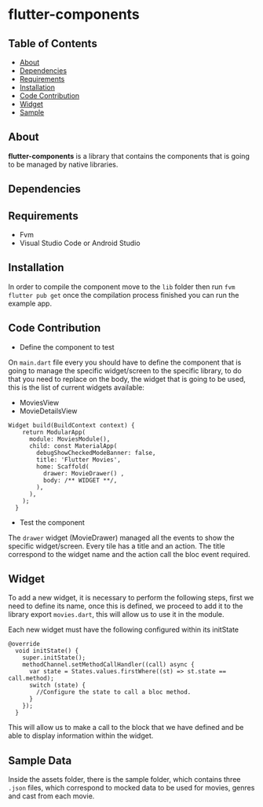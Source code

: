 # flutter-components

## Table of Contents
- [About](#about)
- [Dependencies](#dependencies)
- [Requirements](#requirements)
- [Installation](#installation)
- [Code Contribution](#code-contribution)
- [Widget](#widget)
- [Sample](#sample-data)

## About

**flutter-components** is a library that contains the components that is going to be managed by native libraries.

## Dependencies

## Requirements

- Fvm
- Visual Studio Code or Android Studio

## Installation

In order to compile the component move to the ```lib``` folder then run ```fvm flutter pub get``` once the compilation process
finished you can run the example app.

## Code Contribution

- Define the component to test

On ```main.dart``` file every you should have to define the component that is going to manage the specific widget/screen to the specific
library, to do that you need to replace on the body, the widget that is going to be used, this is the list of current widgets available:
- MoviesView
- MovieDetailsView

```
Widget build(BuildContext context) {
    return ModularApp(
      module: MoviesModule(),
      child: const MaterialApp(
        debugShowCheckedModeBanner: false,
        title: 'Flutter Movies',
        home: Scaffold(
          drawer: MovieDrawer() ,
          body: /** WIDGET **/,
        ),
      ),
    );
  }
```

- Test the component

The ```drawer``` widget (MovieDrawer) managed all the events to show the specific widget/screen. Every tile has a title and an action.
The title correspond to the widget name and the action call the bloc event required.

## Widget

To add a new widget, it is necessary to perform the following steps, first we need to define its name, once this is defined, we proceed to add it to the library export ```movies.dart```, 
this will allow us to use it in the module.

Each new widget must have the following configured within its initState

```
@override
  void initState() {
    super.initState();
    methodChannel.setMethodCallHandler((call) async {
      var state = States.values.firstWhere((st) => st.state == call.method);
      switch (state) {
        //Configure the state to call a bloc method.
      }
    });
  }
```

This will allow us to make a call to the block that we have defined and be able to display information within the widget.

## Sample Data

Inside the assets folder, there is the sample folder, which contains three ```.json``` files, which correspond to mocked data to be used for 
movies, genres and cast from each movie.